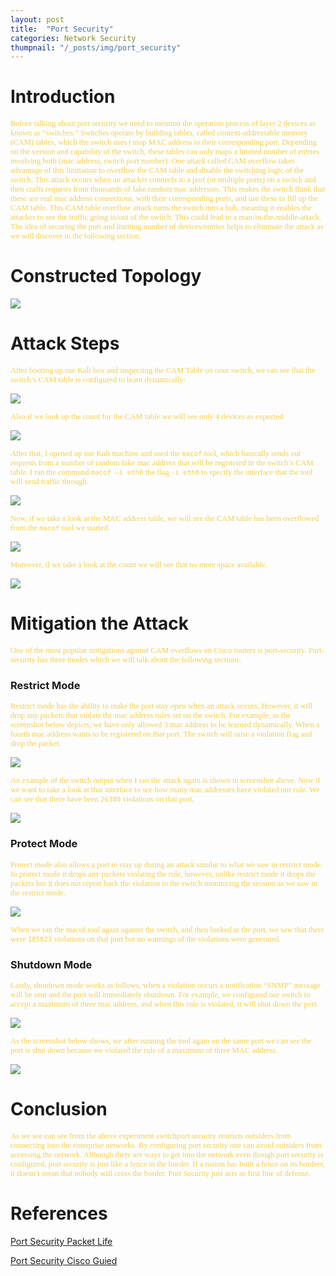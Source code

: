 ```yaml
---
layout: post
title:  "Port Security"
categories: Network Security
thumpnail: "/_posts/img/port_security"
---
```

# **Introduction**
<span style="color: #f2cf4a; font-family: Babas; font-size: 0.9em;"> 
Before talking about port security we need to mention the operation process of layer 2 devices as known as “switches.” Switches operate by building tables, called context-addressable memory (CAM) tables, which the switch uses t map MAC address to their corresponding port. Depending on the version and capability of the switch, these tables can only maps a limited number of entries involving both (mac address, switch port number). One attack called CAM overflow takes advantage of this limitation to overflow the CAM table and disable the switching logic of the switch. This attack occurs when an attacker connects to a port (or multiple ports) on a switch and then crafts requests from thousands of fake random mac addresses. This makes the switch think that these are real mac address connections, with their corresponding ports, and use these to fill up the CAM table. This CAM table overflow attack turns the switch into a hub, meaning it enables the attacker to see the traffic going in/out of the switch. This could lead to a man-in-the-middle-attack. The idea of securing the port and limiting number of devices/entries helps to eliminate the attack as we will discover in the following section.  </span>

#    **Constructed Topology**

<img src="https://raw.githubusercontent.com/0xalamri/layer0/gh-pages/_posts/img/port_security/1.2.png"/>

#  **Attack Steps**
<span style="color: #f2cf4a; font-family: Babas; font-size: 0.9em;">  After booting up our Kali box and inspecting the CAM Table on oour switch, we can see that the switch’s CAM table is configured to learn dynamically:</span>

<img src="https://raw.githubusercontent.com/0xalamri/layer0/gh-pages/_posts/img/port_security/1.3.1.png"  />

<span style="color: #f2cf4a; font-family: Babas; font-size: 0.9em;"> Also if we look up the count for the CAM table we will see only 4 devices as expected </span>
<img src="  " />


<img src="https://raw.githubusercontent.com/0xalamri/layer0/gh-pages/_posts/img/port_security/1.3.2.png"  />

<span style="color: #f2cf4a; font-family: Babas; font-size: 0.9em;"> After that, I opened up our Kali machine and used the `macof` tool, which basically sends out requests from a number of random fake mac address that will be registered in the switch’s CAM table. I ran the command `macof –i eth0` the flag `-i eth0` to specify the interface that the tool will send traffic through.</span>

<img src="https://raw.githubusercontent.com/0xalamri/layer0/gh-pages/_posts/img/port_security/1.3.3.png" />

<span style="color: #f2cf4a; font-family: Babas; font-size: 0.9em;"> Now, if we take a look at the MAC address table, we will see the CAM table has been overflowed from the `macof` tool we started. </span>

<img src="https://raw.githubusercontent.com/0xalamri/layer0/gh-pages/_posts/img/port_security/1.3.4.png" />


<span style="color: #f2cf4a; font-family: Babas; font-size: 0.9em;"> Moreover, if we take a look at the count we will see that no more space available.</span>

<img src="https://raw.githubusercontent.com/0xalamri/layer0/gh-pages/_posts/img/port_security/1.3.5.png" />

#    **Mitigation the Attack**
<span style="color: #f2cf4a; font-family: Babas; font-size: 0.9em;"> One of the most popular mitigations against CAM overflows on Cisco routers is port-security. Port-security has three modes which we will talk about the following sections. </span>

###          **Restrict Mode**
<span style="color: #f2cf4a; font-family: Babas; font-size: 0.9em;"> Restrict mode has the ability to make the port stay open when an attack occurs, However, it will drop any packets that violate the mac address rules set on the switch.
For example, as the screenshot below depicts, we have only allowed 3 mac address to be learned dynamically. When a fourth mac address wants to be registered on that port. The switch will raise a violation flag and drop the packet. </span>

<img src="https://raw.githubusercontent.com/0xalamri/layer0/gh-pages/_posts/img/port_security/1.4.1.2.png" />

<span style="color: #f2cf4a; font-family: Babas; font-size: 0.9em;"> An example of the switch output when I ran the attack again is shown in screenshot above.
Now if we want to take a look at that interface to see how many mac addresses have violated our rule. We can see that there have been `26380` violations on that port. </span>

<img src="https://raw.githubusercontent.com/0xalamri/layer0/gh-pages/_posts/img/port_security/1.4.1.3.png" />


###       **Protect Mode**
<span style="color: #f2cf4a; font-family: Babas; font-size: 0.9em;"> Protect mode also allows a port to stay up during an attack similar to what we saw in restrict mode. In protect mode it drops any packets violating the rule, however, unlike restrict mode it drops the packets but it does not report back the violation to the switch monitoring the session as we saw in the restrict mode.</span>

<img src="https://raw.githubusercontent.com/0xalamri/layer0/gh-pages/_posts/img/port_security/1.4.2.2.png"  />


<span style="color: #f2cf4a; font-family: Babas; font-size: 0.9em;"> When we ran the macof tool again against the switch, and then looked at the port, we saw that there were `185823` violations on that port but no warnings of the violations were generated. </span>

###         **Shutdown Mode**
<span style="color: #f2cf4a; font-family: Babas; font-size: 0.9em;"> Lastly, shutdown mode works as follows, when a violation occurs a notification “SNMP” message will be sent and the port will immediately shutdown.  For example, we configured our switch to accept a maximum of three mac address, and when this rule is violated, it will shut down the port. </span>


<img src="https://raw.githubusercontent.com/0xalamri/layer0/gh-pages/_posts/img/port_security/1.4.3.1.png"  />

<span style="color: #f2cf4a; font-family: Babas; font-size: 0.9em;"> As the screenshot below shows, we after running the tool again on the same port we can see the port is shut down because we violated the rule of a maximum of three MAC address. </span>


<img src="https://raw.githubusercontent.com/0xalamri/layer0/gh-pages/_posts/img/port_security/1.4.3.2.png"  />


# Conclusion
<span style="color: #f2cf4a; font-family: Babas; font-size: 0.9em;">
As we see can see from the above experiment switchport security restricts outsiders from connecting into the enterprise networks. By configuring port
security one can avoid outsiders from accessing the network. Although there are ways to get into the network even though port security is configured, port security is just like a fence in the border. If a nation has built a fence on its
borders, it doesn’t mean that nobody will cross the border. Port Security just acts as first line of defense.</span >

# References

[Port Security Packet Life](http://packetlife.net/blog/2010/may/3/port-security/)

[Port Security Cisco Guied](https://www.cisco.com/c/en/us/td/docs/switches/lan/catalyst4500/12-2/25ew/configuration/guide/conf/port_sec.html/)


